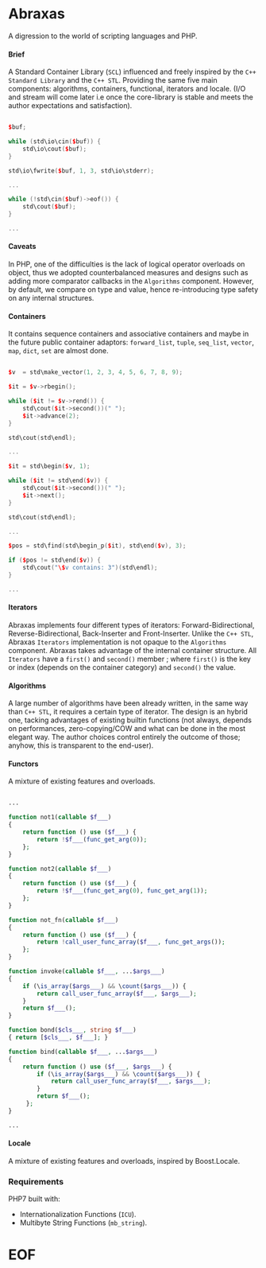 # Abraxas
A digression to the world of scripting languages and PHP.

#### Brief
A Standard Container Library (`SCL`) influenced and freely inspired by the `C++ Standard Library` 
and the `C++ STL`. Providing the same five main components: algorithms, containers, functional, iterators and locale.
(I/O and stream will come later i.e once the core-library is stable and meets the author expectations and satisfaction).

```cpp

$buf;

while (std\io\cin($buf)) {
	std\io\cout($buf);
}

std\io\fwrite($buf, 1, 3, std\io\stderr);

...

while (!std\cin($buf)->eof()) {
	std\cout($buf);
}

...
```

#### Caveats
In PHP, one of the difficulties is the lack of logical operator overloads on object, thus we adopted counterbalanced 
measures and designs such as adding more comparator callbacks in the `Algorithms` component. However, by default, we compare 
on type and value, hence re-introducing type safety on any internal structures.

#### Containers
It contains sequence containers and associative containers and maybe in the future public 
container adaptors: `forward_list`, `tuple`, `seq_list`, `vector`, `map`, `dict`, `set` are almost done.

```cpp

$v  = std\make_vector(1, 2, 3, 4, 5, 6, 7, 8, 9);

$it = $v->rbegin();

while ($it != $v->rend()) {
	std\cout($it->second())(" ");
	$it->advance(2);
}

std\cout(std\endl);

...

$it = std\begin($v, 1);

while ($it != std\end($v)) {
	std\cout($it->second())(" ");
	$it->next();
}

std\cout(std\endl);

...

$pos = std\find(std\begin_p($it), std\end($v), 3);

if ($pos != std\end($v)) {
	std\cout("\$v contains: 3")(std\endl);
}

...

```

#### Iterators
Abraxas implements four different types of iterators:
Forward-Bidirectional, Reverse-Bidirectional, Back-Inserter and Front-Inserter.
Unlike the `C++ STL`, Abraxas `Iterators` implementation is not opaque to the `Algorithms` component.
Abraxas takes advantage of the internal container structure. All `Iterators` have a `first()` and `second()` member ; 
where `first()` is the key or index (depends on the container category) and `second()` the value.

#### Algorithms
A large number of algorithms have been already written, in the same way than `C++ STL`, it requires
a certain type of iterator. The design is an hybrid one, tacking advantages of 
existing builtin functions (not always, depends on performances, zero-copying/COW and what can 
be done in the most elegant way. The author choices control entirely the outcome of those; anyhow, 
this is transparent to the end-user).

#### Functors
A mixture of existing features and overloads.
```php

...

function not1(callable $f___)
{
	return function () use ($f___) {
		return !$f___(func_get_arg(0));
	};
}

function not2(callable $f___)
{
	return function () use ($f___) {
		return !$f___(func_get_arg(0), func_get_arg(1));
	};
}

function not_fn(callable $f___)
{
	return function () use ($f___) {
		return !call_user_func_array($f___, func_get_args());
	};
}

function invoke(callable $f___, ...$args___)
{
	if (\is_array($args___) && \count($args___)) {
		return call_user_func_array($f___, $args___);
	}
	return $f___();
}

function bond($cls___, string $f___)
{ return [$cls___, $f___]; }

function bind(callable $f___, ...$args___)
{
	return function () use ($f___, $args___) {
		if (\is_array($args___) && \count($args___)) {
			return call_user_func_array($f___, $args___);
		}
		return $f___();
	 };
}

...

```

#### Locale
A mixture of existing features and overloads, inspired by Boost.Locale.

### Requirements
PHP7 built with:
- Internationalization Functions (`ICU`).
- Multibyte String Functions (`mb_string`).

# EOF
